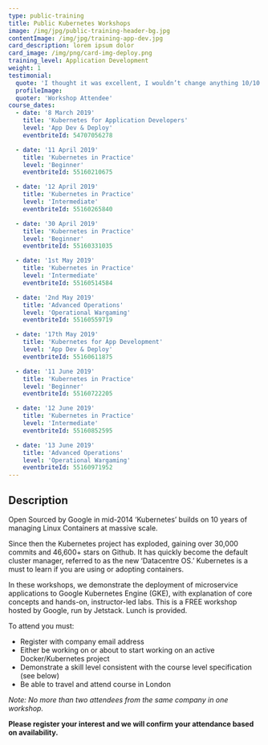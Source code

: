 ```yaml
---
type: public-training
title: Public Kubernetes Workshops
image: /img/jpg/public-training-header-bg.jpg
contentImage: /img/jpg/training-app-dev.jpg
card_description: lorem ipsum dolor
card_image: /img/png/card-img-deploy.png
training_level: Application Development
weight: 1
testimonial:
  quote: 'I thought it was excellent, I wouldn’t change anything 10/10'
  profileImage:
  quoter: 'Workshop Attendee'
course_dates:
  - date: '8 March 2019'
    title: 'Kubernetes for Application Developers'
    level: 'App Dev & Deploy'
    eventbriteId: 54707056278

  - date: '11 April 2019'
    title: 'Kubernetes in Practice'
    level: 'Beginner'
    eventbriteId: 55160210675

  - date: '12 April 2019'
    title: 'Kubernetes in Practice'
    level: 'Intermediate'
    eventbriteId: 55160265840

  - date: '30 April 2019'
    title: 'Kubernetes in Practice'
    level: 'Beginner'
    eventbriteId: 55160331035

  - date: '1st May 2019'
    title: 'Kubernetes in Practice'
    level: 'Intermediate'
    eventbriteId: 55160514584

  - date: '2nd May 2019'
    title: 'Advanced Operations'
    level: 'Operational Wargaming'
    eventbriteId: 55160559719

  - date: '17th May 2019'
    title: 'Kubernetes for App Development'
    level: 'App Dev & Deploy'
    eventbriteId: 55160611875

  - date: '11 June 2019'
    title: 'Kubernetes in Practice'
    level: 'Beginner'
    eventbriteId: 55160722205

  - date: '12 June 2019'
    title: 'Kubernetes in Practice'
    level: 'Intermediate'
    eventbriteId: 55160852595

  - date: '13 June 2019'
    title: 'Advanced Operations'
    level: 'Operational Wargaming'
    eventbriteId: 55160971952
---
```


## Description

Open Sourced by Google in mid-2014 ‘Kubernetes’ builds on 10 years of managing Linux Containers at massive scale.

Since then the Kubernetes project has exploded, gaining over 30,000 commits and 46,600+ stars on Github. It has quickly become the default cluster manager, referred to as the new ‘Datacentre OS.’ Kubernetes is a must to learn if you are using or adopting containers.

In these workshops, we demonstrate the deployment of microservice applications to Google Kubernetes Engine (GKE), with explanation of core concepts and hands-on, instructor-led labs. This is a FREE workshop hosted by Google, run by Jetstack. Lunch is provided. 

To attend you must:  

* Register with company email address 
* Either be working on or about to start working on an active Docker/Kubernetes project 
* Demonstrate a skill level consistent with the course level specification (see below) 
* Be able to travel and attend course in London 

_Note: No more than two attendees from the same company in one workshop._

**Please register your interest and we will confirm your attendance based on availability.** 
